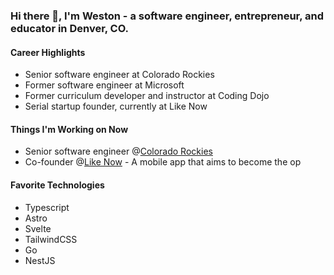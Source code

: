 ### Hi there 👋, I'm Weston - a software engineer, entrepreneur, and educator in Denver, CO.

#### Career Highlights
- Senior software engineer at Colorado Rockies
- Former software engineer at Microsoft
- Former curriculum developer and instructor at Coding Dojo
- Serial startup founder, currently at Like Now

#### Things I'm Working on Now
- Senior software engineer @[Colorado Rockies](https://rockies.com)
- Co-founder @[Like Now](https://like-now.app) - A mobile app that aims to become the op

#### Favorite Technologies
- Typescript
- Astro
- Svelte
- TailwindCSS
- Go
- NestJS
